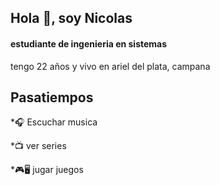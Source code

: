 ## Hola 👋, soy Nicolas
#### estudiante de ingenieria en sistemas
tengo 22 años y vivo en ariel del plata, campana
## Pasatiempos

*🎧 Escuchar musica

*📺 ver series

*🎮🖥️ jugar juegos





